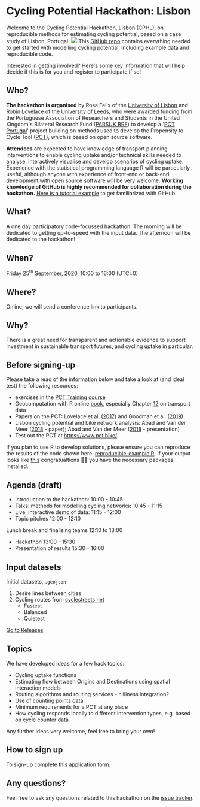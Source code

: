 
<!-- README.md is generated from README.Rmd. Please edit that file -->
Cycling Potential Hackathon: Lisbon
===================================

<!-- badges: start -->
<!-- badges: end -->
Welcome to the Cycling Potential Hackathon, Lisbon (CPHL), on reproducible methods for estimating cycling potential, based on a case study of Lisbon, Portugal.
![](https://user-images.githubusercontent.com/1825120/87960376-21e40a00-caac-11ea-8103-5948dfcd3a25.jpg)
This [GitHub repo](https://github.com/U-Shift/cyclingpotential-hack) contains everything needed to get started with modelling cycling potential, including example data and reproducible code.

Interested in getting involved? Here's some [key information](https://en.wikipedia.org/wiki/Five_Ws) that will help decide if this is for you and register to participate if so!

Who?
----

**The hackathon is organised** by Rosa Felix of the [University of Lisbon](http://ushift.tecnico.ulisboa.pt/team-rosa-felix/) and Robin Lovelace of the [University of Leeds](https://environment.leeds.ac.uk/transport/staff/953/dr-robin-lovelace), who were awarded funding from the Portuguese Association of Researchers and Students in the United Kingdom's Bilateral Research Fund ([PARSUK BRF](https://en.parsuk.pt/brf)) to develop a '[PCT Portugal](http://ushift.tecnico.ulisboa.pt/pct-portugal/)' project building on methods used to develop the Propensity to Cycle Tool ([PCT](https://www.pct.bike/)), which is based on open source software.

**Attendees** are expected to have knowledge of transport planning interventions to enable cycling uptake and/or technical skills needed to analyse, interactively visualise and develop scenarios of cycling uptake. Experience with the statistical programming language R will be particularly useful, although anyone with experience of front-end or back-end development with open source software will be very welcome. **Working knowledge of GitHub is highly recommended for collaboration during the hackathon.** [Here is a tutorial example](https://www.youtube.com/watch?v=iv8rSLsi1xo) to get familiarized with GitHub.

What?
-----

A one day participatory code-focussed hackathon. The morning will be dedicated to getting up-to-speed with the input data. The afternoon will be dedicated to the hackathon!

When?
-----

Friday 25<sup>th</sup> September, 2020, 10:00 to 16:00 (UTC±0)

Where?
------

Online, we will send a conference link to participants.

Why?
----

There is a great need for transparent and actionable evidence to support investment in sustainable transport futures, and cycling uptake in particular.

Before signing-up
-----------------

Please take a read of the information below and take a look at (and ideal test) the following resources:

-   exercises in the [PCT Training course](https://itsleeds.github.io/pct/articles/pct_training.html)
-   Geocomputation with R online [book](https://geocompr.robinlovelace.net/), especially Chapter [12](https://geocompr.robinlovelace.net/transport.html) on transport data
-   Papers on the PCT: Lovelace et al. ([2017](https://doi.org/10.5198/jtlu.2016.862)) and Goodman et al. ([2019](https://doi.org/10.1016/j.jth.2019.01.008))
-   Lisbon cycling potential and bike network analysis: Abad and Van der Meer ([2018](https://doi.org/10.3390/info9110287) - paper); Abad and Van der Meer ([2018](https://github.com/GeoTecINIT/OpenData4OpenCities/blob/master/Presentations/AGILE_2018_Presentation_Abad-vdMeer.pdf) - presentation)
-   Test out the PCT at <https://www.pct.bike/>

If you plan to use R to develop solutions, please ensure you can reproduce the results of the code shown here: [reproducible-example.R](https://github.com/U-Shift/cyclingpotential-hack/blob/master/code/reproducible-example.R). If your output looks like [this](https://github.com/U-Shift/cyclingpotential-hack/blob/master/reproducible-example.md) congratualtions :tada:🎉 you have the necessary packages installed.

Agenda (draft)
--------------

-   Introduction to the hackathon: 10:00 - 10:45
-   Talks: methods for modelling cycling networks: 10:45 - 11:15
-   Live, interactive demo of data: 11:15 - 12:00
-   Topic pitches 12:00 - 12:10

Lunch break and finalising teams 12:10 to 13:00

-   Hackathon 13:00 - 15:30
-   Presentation of results 15:30 - 16:00

Input datasets
--------------

Initial datasets, `.geojson`

1.  Desire lines between cities
2.  Cycling routes from [cyclestreets.net](cyclestreets.net)
    -   Fastest
    -   Balanced
    -   Quietest

[Go to Releases](https://github.com/U-Shift/cyclingpotential-hack/releases/)

Topics
------

We have developed ideas for a few hack topics:

-   Cycling uptake functions
-   Estimating flow between Origins and Destinations using spatial interaction models
-   Routing algorithms and routing services - hilliness integration?
-   Use of counting points data
-   Minimum requirements for a PCT at any place
-   How cycling responds locally to different intervention types, e.g. based on cycle counter data

Any further ideas very welcome, feel free to bring your own!

How to sign up
--------------

To sign-up complete [this](https://ushift.tecnico.ulisboa.pt/~ushift.daemon/limesurvey/629464) application form.

Any questions?
--------------

Feel free to ask any questions related to this hackathon on the [issue tracker](https://github.com/U-Shift/cyclingpotential-hack/issues).
